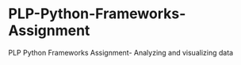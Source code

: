 # PLP-Python-Frameworks-Assignment
PLP Python Frameworks Assignment- Analyzing and visualizing data
